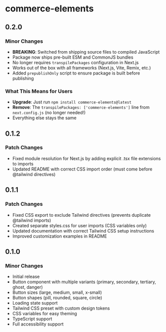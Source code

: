 # commerce-elements

## 0.2.0

### Minor Changes

- **BREAKING**: Switched from shipping source files to compiled JavaScript
- Package now ships pre-built ESM and CommonJS bundles
- No longer requires `transpilePackages` configuration in Next.js
- Works out of the box with all frameworks (Next.js, Vite, Remix, etc.)
- Added `prepublishOnly` script to ensure package is built before publishing

### What This Means for Users

- **Upgrade**: Just run `npm install commerce-elements@latest`
- **Remove**: The `transpilePackages: ['commerce-elements']` line from `next.config.js` (no longer needed!)
- Everything else stays the same

## 0.1.2

### Patch Changes

- Fixed module resolution for Next.js by adding explicit .tsx file extensions to imports
- Updated README with correct CSS import order (must come before @tailwind directives)

## 0.1.1

### Patch Changes

- Fixed CSS export to exclude Tailwind directives (prevents duplicate @tailwind imports)
- Created separate styles.css for user imports (CSS variables only)
- Updated documentation with correct Tailwind CSS setup instructions
- Improved customization examples in README

## 0.1.0

### Minor Changes

- Initial release
- Button component with multiple variants (primary, secondary, tertiary, ghost, danger)
- Button sizes (large, medium, small, x-small)
- Button shapes (pill, rounded, square, circle)
- Loading state support
- Tailwind CSS preset with custom design tokens
- CSS variables for easy theming
- TypeScript support
- Full accessibility support
